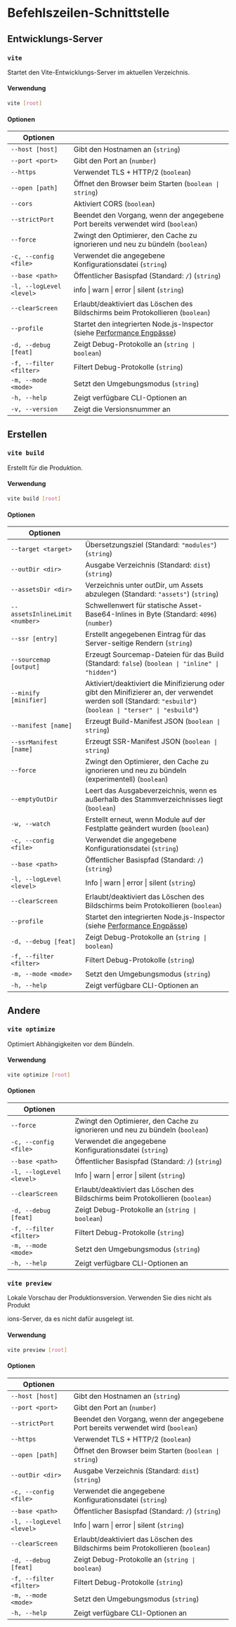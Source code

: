 # Befehlszeilen-Schnittstelle

## Entwicklungs-Server

### `vite`

Startet den Vite-Entwicklungs-Server im aktuellen Verzeichnis.

#### Verwendung

```bash
vite [root]
```

#### Optionen

| Optionen                 |                                                                                                                           |
| ------------------------ | ------------------------------------------------------------------------------------------------------------------------- |
| `--host [host]`          | Gibt den Hostnamen an (`string`)                                                                                          |
| `--port <port>`          | Gibt den Port an (`number`)                                                                                               |
| `--https`                | Verwendet TLS + HTTP/2 (`boolean`)                                                                                        |
| `--open [path]`          | Öffnet den Browser beim Starten (`boolean \| string`)                                                                     |
| `--cors`                 | Aktiviert CORS (`boolean`)                                                                                                |
| `--strictPort`           | Beendet den Vorgang, wenn der angegebene Port bereits verwendet wird (`boolean`)                                          |
| `--force`                | Zwingt den Optimierer, den Cache zu ignorieren und neu zu bündeln (`boolean`)                                             |
| `-c, --config <file>`    | Verwendet die angegebene Konfigurationsdatei (`string`)                                                                   |
| `--base <path>`          | Öffentlicher Basispfad (Standard: `/`) (`string`)                                                                         |
| `-l, --logLevel <level>` | info \| warn \| error \| silent (`string`)                                                                                |
| `--clearScreen`          | Erlaubt/deaktiviert das Löschen des Bildschirms beim Protokollieren (`boolean`)                                           |
| `--profile`              | Startet den integrierten Node.js-Inspector (siehe [Performance Engpässe](/guide/troubleshooting#performance-bottlenecks)) |
| `-d, --debug [feat]`     | Zeigt Debug-Protokolle an (`string \| boolean`)                                                                           |
| `-f, --filter <filter>`  | Filtert Debug-Protokolle (`string`)                                                                                       |
| `-m, --mode <mode>`      | Setzt den Umgebungsmodus (`string`)                                                                                       |
| `-h, --help`             | Zeigt verfügbare CLI-Optionen an                                                                                          |
| `-v, --version`          | Zeigt die Versionsnummer an                                                                                               |

## Erstellen

### `vite build`

Erstellt für die Produktion.

#### Verwendung

```bash
vite build [root]
```

#### Optionen

| Optionen                       |                                                                                                                                                               |
| ------------------------------ | ------------------------------------------------------------------------------------------------------------------------------------------------------------- |
| `--target <target>`            | Übersetzungsziel (Standard: `"modules"`) (`string`)                                                                                                           |
| `--outDir <dir>`               | Ausgabe Verzeichnis (Standard: `dist`) (`string`)                                                                                                             |
| `--assetsDir <dir>`            | Verzeichnis unter outDir, um Assets abzulegen (Standard: `"assets"`) (`string`)                                                                               |
| `--assetsInlineLimit <number>` | Schwellenwert für statische Asset-Base64-Inlines in Byte (Standard: `4096`) (`number`)                                                                        |
| `--ssr [entry]`                | Erstellt angegebenen Eintrag für das Server-seitige Rendern (`string`)                                                                                        |
| `--sourcemap [output]`         | Erzeugt Sourcemap-Dateien für das Build (Standard: `false`) (`boolean \| "inline" \| "hidden"`)                                                               |
| `--minify [minifier]`          | Aktiviert/deaktiviert die Minifizierung oder gibt den Minifizierer an, der verwendet werden soll (Standard: `"esbuild"`) (`boolean \| "terser" \| "esbuild"`) |
| `--manifest [name]`            | Erzeugt Build-Manifest JSON (`boolean \| string`)                                                                                                             |
| `--ssrManifest [name]`         | Erzeugt SSR-Manifest JSON (`boolean \| string`)                                                                                                               |
| `--force`                      | Zwingt den Optimierer, den Cache zu ignorieren und neu zu bündeln (experimentell) (`boolean`)                                                                 |
| `--emptyOutDir`                | Leert das Ausgabeverzeichnis, wenn es außerhalb des Stammverzeichnisses liegt (`boolean`)                                                                     |
| `-w, --watch`                  | Erstellt erneut, wenn Module auf der Festplatte geändert wurden (`boolean`)                                                                                   |
| `-c, --config <file>`          | Verwendet die angegebene Konfigurationsdatei (`string`)                                                                                                       |
| `--base <path>`                | Öffentlicher Basispfad (Standard: `/`) (`string`)                                                                                                             |
| `-l, --logLevel <level>`       | Info \| warn \| error \| silent (`string`)                                                                                                                    |
| `--clearScreen`                | Erlaubt/deaktiviert das Löschen des Bildschirms beim Protokollieren (`boolean`)                                                                               |
| `--profile`                    | Startet den integrierten Node.js-Inspector (siehe [Performance Engpässe](/guide/troubleshooting#performance-bottlenecks))                                     |
| `-d, --debug [feat]`           | Zeigt Debug-Protokolle an (`string \| boolean`)                                                                                                               |
| `-f, --filter <filter>`        | Filtert Debug-Protokolle (`string`)                                                                                                                           |
| `-m, --mode <mode>`            | Setzt den Umgebungsmodus (`string`)                                                                                                                           |
| `-h, --help`                   | Zeigt verfügbare CLI-Optionen an                                                                                                                              |

## Andere

### `vite optimize`

Optimiert Abhängigkeiten vor dem Bündeln.

#### Verwendung

```bash
vite optimize [root]
```

#### Optionen

| Optionen                 |                                                                                 |
| ------------------------ | ------------------------------------------------------------------------------- |
| `--force`                | Zwingt den Optimierer, den Cache zu ignorieren und neu zu bündeln (`boolean`)   |
| `-c, --config <file>`    | Verwendet die angegebene Konfigurationsdatei (`string`)                         |
| `--base <path>`          | Öffentlicher Basispfad (Standard: `/`) (`string`)                               |
| `-l, --logLevel <level>` | Info \| warn \| error \| silent (`string`)                                      |
| `--clearScreen`          | Erlaubt/deaktiviert das Löschen des Bildschirms beim Protokollieren (`boolean`) |
| `-d, --debug [feat]`     | Zeigt Debug-Protokolle an (`string \| boolean`)                                 |
| `-f, --filter <filter>`  | Filtert Debug-Protokolle (`string`)                                             |
| `-m, --mode <mode>`      | Setzt den Umgebungsmodus (`string`)                                             |
| `-h, --help`             | Zeigt verfügbare CLI-Optionen an                                                |

### `vite preview`

Lokale Vorschau der Produktionsversion. Verwenden Sie dies nicht als Produkt

ions-Server, da es nicht dafür ausgelegt ist.

#### Verwendung

```bash
vite preview [root]
```

#### Optionen

| Optionen                 |                                                                                  |
| ------------------------ | -------------------------------------------------------------------------------- |
| `--host [host]`          | Gibt den Hostnamen an (`string`)                                                 |
| `--port <port>`          | Gibt den Port an (`number`)                                                      |
| `--strictPort`           | Beendet den Vorgang, wenn der angegebene Port bereits verwendet wird (`boolean`) |
| `--https`                | Verwendet TLS + HTTP/2 (`boolean`)                                               |
| `--open [path]`          | Öffnet den Browser beim Starten (`boolean \| string`)                            |
| `--outDir <dir>`         | Ausgabe Verzeichnis (Standard: `dist`)(`string`)                                 |
| `-c, --config <file>`    | Verwendet die angegebene Konfigurationsdatei (`string`)                          |
| `--base <path>`          | Öffentlicher Basispfad (Standard: `/`) (`string`)                                |
| `-l, --logLevel <level>` | Info \| warn \| error \| silent (`string`)                                       |
| `--clearScreen`          | Erlaubt/deaktiviert das Löschen des Bildschirms beim Protokollieren (`boolean`)  |
| `-d, --debug [feat]`     | Zeigt Debug-Protokolle an (`string \| boolean`)                                  |
| `-f, --filter <filter>`  | Filtert Debug-Protokolle (`string`)                                              |
| `-m, --mode <mode>`      | Setzt den Umgebungsmodus (`string`)                                              |
| `-h, --help`             | Zeigt verfügbare CLI-Optionen an                                                 |
